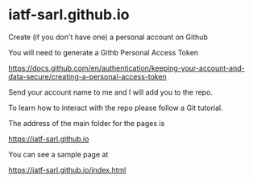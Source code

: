 # iatf-sarl.github.io

Create (if you don't have one) a personal account on Github

You will need to generate a Githb Personal Access Token

https://docs.github.com/en/authentication/keeping-your-account-and-data-secure/creating-a-personal-access-token

Send your account name to me and I will add you to the repo.

To learn how to interact with the repo please follow a Git tutorial.

The address of the main folder for the pages is

https://iatf-sarl.github.io

You can see a sample page at

https://iatf-sarl.github.io/index.html
